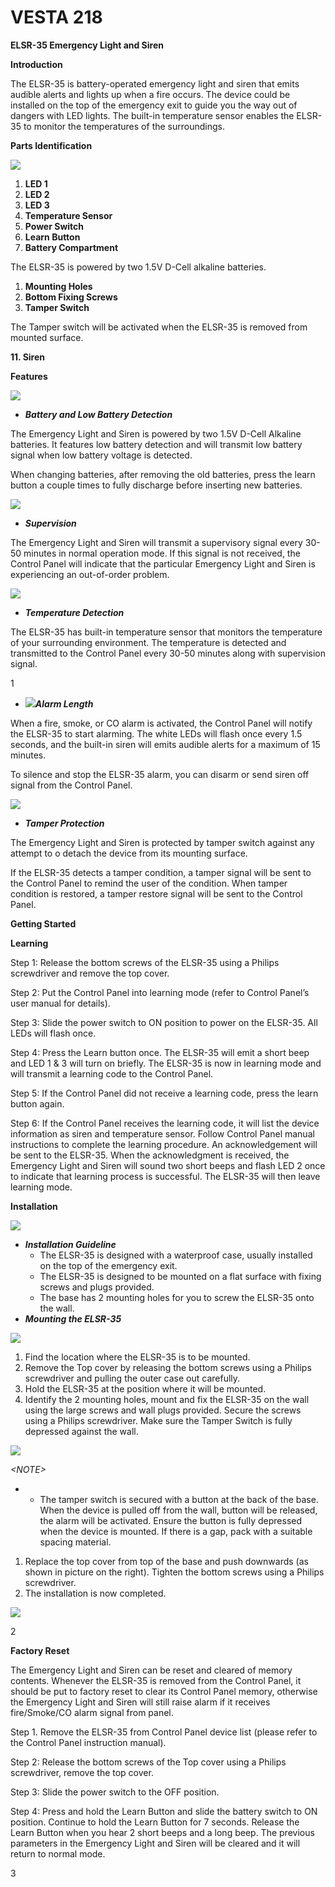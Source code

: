 # VESTA 218

**ELSR-35 Emergency Light and Siren**

**Introduction**

The ELSR-35 is battery-operated emergency light and siren that emits audible alerts and lights up when a fire occurs. The device could be installed on the top of the emergency exit to guide you the way out of dangers with LED lights. The built-in temperature sensor enables the ELSR-35 to monitor the temperatures of the surroundings.

**Parts Identification**

![](<.gitbook/assets/0 (89).jpeg>)

1. **LED 1**
2. **LED 2**
3. **LED 3**
4. **Temperature Sensor**
5. **Power Switch**
6. **Learn Button**
7. **Battery Compartment**

The ELSR-35 is powered by two 1.5V D-Cell alkaline batteries.

1. **Mounting Holes**
2. **Bottom Fixing Screws**
3. **Tamper Switch**

The Tamper switch will be activated when the ELSR-35 is removed from mounted surface.

**11. Siren**

**Features**

![](<.gitbook/assets/1 (65).png>)

* _**Battery and Low Battery Detection**_

The Emergency Light and Siren is powered by two 1.5V D-Cell Alkaline batteries. It features low battery detection and will transmit low battery signal when low battery voltage is detected.

When changing batteries, after removing the old batteries, press the learn button a couple times to fully discharge before inserting new batteries.

![](<.gitbook/assets/2 (70).png>)

* _**Supervision**_

The Emergency Light and Siren will transmit a supervisory signal every 30-50 minutes in normal operation mode. If this signal is not received, the Control Panel will indicate that the particular Emergency Light and Siren is experiencing an out-of-order problem.

![](<.gitbook/assets/3 (71).png>)

* _**Temperature Detection**_

The ELSR-35 has built-in temperature sensor that monitors the temperature of your surrounding environment. The temperature is detected and transmitted to the Control Panel every 30-50 minutes along with supervision signal.

1

* ![](<.gitbook/assets/4 (74).png>)_**Alarm Length**_

When a fire, smoke, or CO alarm is activated, the Control Panel will notify the ELSR-35 to start alarming. The white LEDs will flash once every 1.5 seconds, and the built-in siren will emits audible alerts for a maximum of 15 minutes.

To silence and stop the ELSR-35 alarm, you can disarm or send siren off signal from the Control Panel.

![](<.gitbook/assets/5 (75).png>)

* _**Tamper Protection**_

The Emergency Light and Siren is protected by tamper switch against any attempt to o detach the device from its mounting surface.

If the ELSR-35 detects a tamper condition, a tamper signal will be sent to the Control Panel to remind the user of the condition. When tamper condition is restored, a tamper restore signal will be sent to the Control Panel.

**Getting Started**

**Learning**

Step 1: Release the bottom screws of the ELSR-35 using a Philips screwdriver and remove the top cover.

Step 2: Put the Control Panel into learning mode (refer to Control Panel’s user manual for details).

Step 3: Slide the power switch to ON position to power on the ELSR-35. All LEDs will flash once.

Step 4: Press the Learn button once. The ELSR-35 will emit a short beep and LED 1 & 3 will turn on briefly. The ELSR-35 is now in learning mode and will transmit a learning code to the Control Panel.

Step 5: If the Control Panel did not receive a learning code, press the learn button again.

Step 6: If the Control Panel receives the learning code, it will list the device information as siren and temperature sensor. Follow Control Panel manual instructions to complete the learning procedure. An acknowledgement will be sent to the ELSR-35. When the acknowledgment is received, the Emergency Light and Siren will sound two short beeps and flash LED 2 once to indicate that learning process is successful. The ELSR-35 will then leave learning mode.

**Installation**

![](<.gitbook/assets/6 (48).jpeg>)

* _**Installation Guideline**_
  * The ELSR-35 is designed with a waterproof case, usually installed on the top of the emergency exit.
  * The ELSR-35 is designed to be mounted on a flat surface with fixing screws and plugs provided.
  * The base has 2 mounting holes for you to screw the ELSR-35 onto the wall.
* _**Mounting the ELSR-35**_

![](<.gitbook/assets/7 (44).jpeg>)

1. Find the location where the ELSR-35 is to be mounted.
2. Remove the Top cover by releasing the bottom screws using a Philips screwdriver and pulling the outer case out carefully.
3. Hold the ELSR-35 at the position where it will be mounted.
4. Identify the 2 mounting holes, mount and fix the ELSR-35 on the wall using the large screws and wall plugs provided. Secure the screws using a Philips screwdriver. Make sure the Tamper Switch is fully depressed against the wall.

![](<.gitbook/assets/8 (50).png>)

_\<NOTE>_

*
  * The tamper switch is secured with a button at the back of the base. When the device is pulled off from the wall, button will be released, the alarm will be activated. Ensure the button is fully depressed when the device is mounted. If there is a gap, pack with a suitable spacing material.

1. Replace the top cover from top of the base and push downwards (as shown in picture on the right). Tighten the bottom screws using a Philips screwdriver.
2. The installation is now completed.

![](<.gitbook/assets/9 (45).png>)

2

**Factory Reset**

The Emergency Light and Siren can be reset and cleared of memory contents. Whenever the ELSR-35 is removed from the Control Panel, it should be put to factory reset to clear its Control Panel memory, otherwise the Emergency Light and Siren will still raise alarm if it receives fire/Smoke/CO alarm signal from panel.

Step 1. Remove the ELSR-35 from Control Panel device list (please refer to the Control Panel instruction manual).

Step 2: Release the bottom screws of the Top cover using a Philips screwdriver, remove the top cover.

Step 3: Slide the power switch to the OFF position.

Step 4: Press and hold the Learn Button and slide the battery switch to ON position. Continue to hold the Learn Button for 7 seconds. Release the Learn Button when you hear 2 short beeps and a long beep. The previous parameters in the Emergency Light and Siren will be cleared and it will return to normal mode.

3
